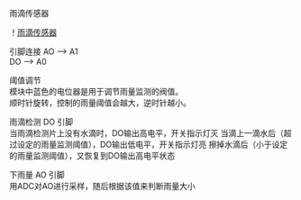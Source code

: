 雨滴传感器

！[雨滴传感器](https://github.com/MOMINGXX/STM32_Project/blob/main/Detecting_raindrop/20210530171648878.png)

引脚连接
AO --> A1     
DO --> A0   


阈值调节    
模块中蓝色的电位器是用于调节雨量监测的阀值。  
顺时针旋转，控制的雨量阈值会越大，逆时针越小。 


雨滴检测  DO 引脚   
当雨滴检测片上没有水滴时，DO输出高电平，开关指示灯灭 
当滴上一滴水后（超过设定的雨量监测阈值），DO输出低电平，开关指示灯亮
擦掉水滴后（小于设定的雨量监测阈值），又恢复到DO输出高电平状态    


下雨量 AO 引脚       
用ADC对AO进行采样，随后根据该值来判断雨量大小
